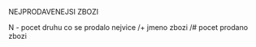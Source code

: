 NEJPRODAVENEJSI ZBOZI 

N - pocet druhu co se prodalo nejvice 
/+ jmeno zbozi 
/# pocet prodano zbozi 